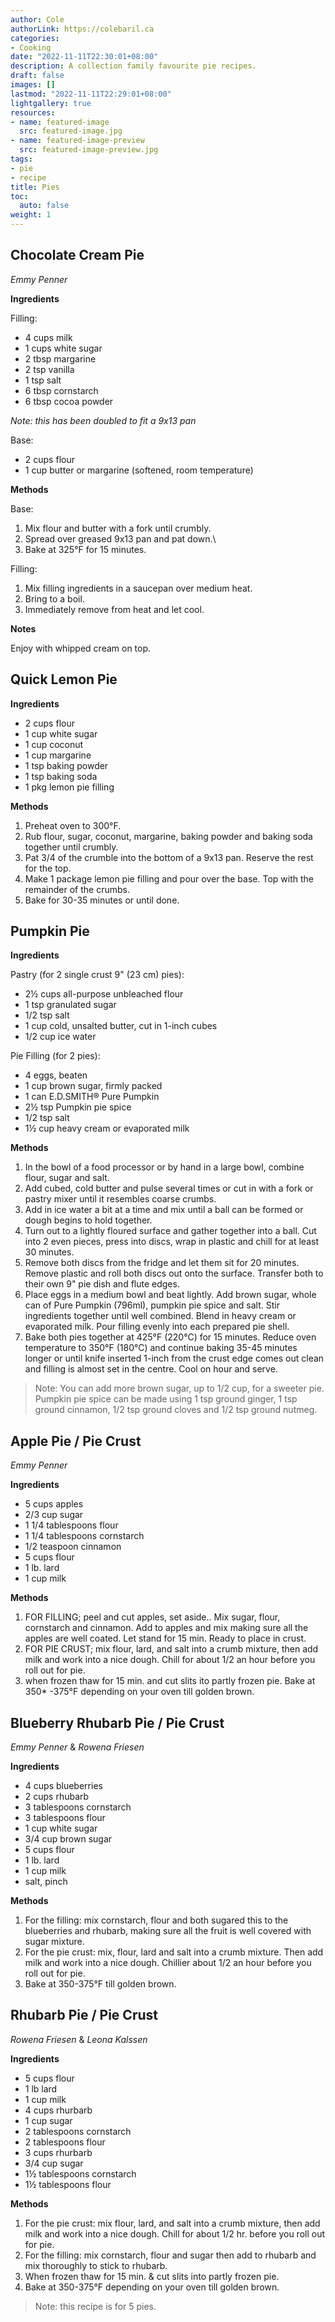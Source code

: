 ```yaml
---
author: Cole
authorLink: https://colebaril.ca
categories:
- Cooking
date: "2022-11-11T22:30:01+08:00"
description: A collection family favourite pie recipes.
draft: false
images: []
lastmod: "2022-11-11T22:29:01+08:00"
lightgallery: true
resources:
- name: featured-image
  src: featured-image.jpg
- name: featured-image-preview
  src: featured-image-preview.jpg
tags:
- pie
- recipe
title: Pies
toc:
  auto: false
weight: 1
---
```


<!--more-->

## Chocolate Cream Pie

*Emmy Penner*

**Ingredients**

Filling:

-   4 cups milk
-   1 cups white sugar
-   2 tbsp margarine
-   2 tsp vanilla
-   1 tsp salt
-   6 tbsp cornstarch
-   6 tbsp cocoa powder

*Note: this has been doubled to fit a 9x13 pan*

Base:

-   2 cups flour
-   1 cup butter or margarine (softened, room temperature)

**Methods**

Base:

1.  Mix flour and butter with a fork until crumbly.
2.  Spread over greased 9x13 pan and pat down.\
3.  Bake at 325°F for 15 minutes.

Filling:

1.  Mix filling ingredients in a saucepan over medium heat.
2.  Bring to a boil.
3.  Immediately remove from heat and let cool.

**Notes**

Enjoy with whipped cream on top.



## Quick Lemon Pie

**Ingredients**

-   2 cups flour
-   1 cup white sugar
-   1 cup coconut
-   1 cup margarine
-   1 tsp baking powder
-   1 tsp baking soda
-   1 pkg lemon pie filling

**Methods**

1.  Preheat oven to 300°F.
2.  Rub flour, sugar, coconut, margarine, baking powder and baking soda together until crumbly.
3.  Pat 3/4 of the crumble into the bottom of a 9x13 pan. Reserve the rest for the top.
4.  Make 1 package lemon pie filling and pour over the base. Top with the remainder of the crumbs.
5.  Bake for 30-35 minutes or until done.



## Pumpkin Pie

**Ingredients**

Pastry (for 2 single crust 9" (23 cm) pies):

-   2½ cups all-purpose unbleached flour
-   1 tsp granulated sugar
-   1/2 tsp salt
-   1 cup cold, unsalted butter, cut in 1-inch cubes
-   1/2 cup ice water

Pie Filling (for 2 pies):

-   4 eggs, beaten
-   1 cup brown sugar, firmly packed
-   1 can E.D.SMITH® Pure Pumpkin
-   2½ tsp Pumpkin pie spice
-   1/2 tsp salt
-   1½ cup heavy cream or evaporated milk

**Methods**

1.  In the bowl of a food processor or by hand in a large bowl, combine flour, sugar and salt.
2.  Add cubed, cold butter and pulse several times or cut in with a fork or pastry mixer until it resembles coarse crumbs.
3.  Add in ice water a bit at a time and mix until a ball can be formed or dough begins to hold together.
4.  Turn out to a lightly floured surface and gather together into a ball. Cut into 2 even pieces, press into discs, wrap in plastic and chill for at least 30 minutes.
5.  Remove both discs from the fridge and let them sit for 20 minutes. Remove plastic and roll both discs out onto the surface. Transfer both to their own 9" pie dish and flute edges.
6.  Place eggs in a medium bowl and beat lightly. Add brown sugar, whole can of Pure Pumpkin (796ml), pumpkin pie spice and salt. Stir ingredients together until well combined. Blend in heavy cream or evaporated milk. Pour filling evenly into each prepared pie shell.
7.  Bake both pies together at 425°F (220°C) for 15 minutes. Reduce oven temperature to 350°F (180°C) and continue baking 35-45 minutes longer or until knife inserted 1-inch from the crust edge comes out clean and filling is almost set in the centre. Cool on hour and serve.

> Note: You can add more brown sugar, up to 1/2 cup, for a sweeter pie. Pumpkin pie spice can be made using 1 tsp ground ginger, 1 tsp ground cinnamon, 1/2 tsp ground cloves and 1/2 tsp ground nutmeg.



## Apple Pie / Pie Crust

*Emmy Penner*

**Ingredients**

-   5 cups apples
-   2/3 cup sugar
-   1 1/4 tablespoons flour
-   1 1/4 tablespoons cornstarch
-   1/2 teaspoon cinnamon
-   5 cups flour
-   1 lb. lard
-   1 cup milk

**Methods**

1.  FOR FILLING; peel and cut apples, set aside.. Mix sugar, flour, cornstarch and cinnamon. Add to apples and mix making sure all the apples are well coated. Let stand for 15 min. Ready to place in crust.
2.  FOR PIE CRUST; mix flour, lard, and salt into a crumb mixture, then add milk and work into a nice dough. Chill for about 1/2 an hour before you roll out for pie.
3.  when frozen thaw for 15 min. and cut slits ito partly frozen pie. Bake at 350\* -375°F depending on your oven till golden brown.



## Blueberry Rhubarb Pie / Pie Crust

*Emmy Penner* & *Rowena Friesen*

**Ingredients**

-   4 cups blueberries
-   2 cups rhubarb
-   3 tablespoons cornstarch
-   3 tablespoons flour
-   1 cup white sugar
-   3/4 cup brown sugar
-   5 cups flour
-   1 lb. lard
-   1 cup milk
-   salt, pinch

**Methods**

1. For the filling: mix cornstarch, flour and both sugared this to the blueberries and rhubarb, making sure all the fruit is well covered with sugar mixture. 
2. For the pie crust: mix, flour, lard and salt into a crumb mixture. Then add milk and work into a nice dough. Chillier about 1/2 an hour before you roll out for pie.
3. Bake at 350-375°F till golden brown.



## Rhubarb Pie / Pie Crust

*Rowena Friesen* & *Leona Kalssen* 

**Ingredients**

- 5 cups flour
- 1 lb lard
- 1 cup milk
- 4 cups rhurbarb
- 1 cup sugar
- 2 tablespoons cornstarch
- 2 tablespoons flour
- 3 cups rhurbarb
- 3/4 cup sugar
- 1½ tablespoons cornstarch
- 1½ tablespoons flour

**Methods**

1. For the pie crust: mix flour, lard, and salt into a crumb mixture, then add
 milk and work into a nice dough. Chill for about 1/2 hr.
before you roll out for pie.
2. For the filling: mix cornstarch, flour and sugar then add to
 rhubarb and mix thoroughly to stick to rhubarb.
3. When frozen thaw for 15 min. & cut slits into partly 
frozen pie.
4. Bake at 350-375°F depending on your oven till golden brown.

> Note: this recipe is for 5 pies.